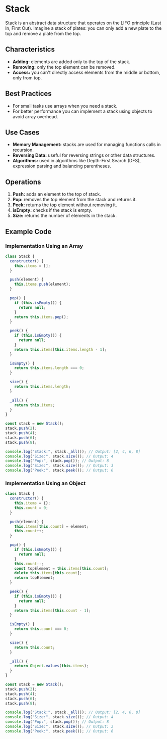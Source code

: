 # Stack

Stack is an abstract data structure that operates on the LIFO principle (Last In, First Out). Imagine a stack of plates: you can only add a new plate to the top and remove a plate from the top.

## Characteristics

- **Adding:** elements are added only to the top of the stack.
- **Removing:** only the top element can be removed.
- **Access:** you can't directly access elements from the middle or bottom, only from top.

## Best Practices

- For small tasks use arrays when you need a stack.
- For better performance you can implement a stack using objects to avoid array overhead.

## Use Cases

- **Memory Management:** stacks are used for managing functions calls in recursion.
- **Reversing Data:** useful for reversing strings or other data structures.
- **Algorithms:** used in algorithms like Depth-First Search (DFS), expression parsing and balancing parentheses.

## Operations

1. **Push:** adds an element to the top of stack.
2. **Pop:** removes the top element from the stack and returns it.
3. **Peek:** returns the top element without removing it.
4. **isEmpty:** checks if the stack is empty.
5. **Size:** returns the number of elements in the stack.

## Example Code

### Implementation Using an Array

```js
class Stack {
  constructor() {
    this.items = [];
  }

  push(element) {
    this.items.push(element);
  }

  pop() {
    if (this.isEmpty()) {
      return null;
    }
    return this.items.pop();
  }

  peek() {
    if (this.isEmpty()) {
      return null;
    }
    return this.items[this.items.length - 1];
  }

  isEmpty() {
    return this.items.length === 0;
  }

  size() {
    return this.items.length;
  }

  _all() {
    return this.items;
  }
}

const stack = new Stack();
stack.push(2);
stack.push(4);
stack.push(6);
stack.push(8);

console.log("Stack:", stack._all()); // Output: [2, 4, 6, 8]
console.log("Size:", stack.size()); // Output: 4
console.log("Pop:", stack.pop()); // Output: 8
console.log("Size:", stack.size()); // Output: 3
console.log("Peek:", stack.peek()); // Output: 6
```

### Implementation Using an Object

```js
class Stack {
  constructor() {
    this.items = {};
    this.count = 0;
  }

  push(element) {
    this.items[this.count] = element;
    this.count++;
  }

  pop() {
    if (this.isEmpty()) {
      return null;
    }
    this.count--;
    const topElement = this.items[this.count];
    delete this.items[this.count];
    return topElement;
  }

  peek() {
    if (this.isEmpty()) {
      return null;
    }
    return this.items[this.count - 1];
  }

  isEmpty() {
    return this.count === 0;
  }

  size() {
    return this.count;
  }

  _all() {
    return Object.values(this.items);
  }
}

const stack = new Stack();
stack.push(2);
stack.push(4);
stack.push(6);
stack.push(8);

console.log("Stack:", stack._all()); // Output: [2, 4, 6, 8]
console.log("Size:", stack.size()); // Output: 4
console.log("Pop:", stack.pop()); // Output: 8
console.log("Size:", stack.size()); // Output: 3
console.log("Peek:", stack.peek()); // Output: 6
```
